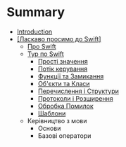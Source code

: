 # Summary

* [Introduction](README.md)
* [\[Ласкаво просимо до Swift\]]([welcome_to_swift].md)
    * [Про Swift](about_swift.md)
    * [Тур по Swift](chapter1.md)
        * [Прості значення](simple_values.md)
        * [Потік керування](control_flow.md)
        * [Функції та Замикання](functions_and_closures.md)
        * [Об'єкти та Класи](обєкти-та-класи.md)
        * [Перечислення і Структури](перечислення-і-структури.md)
        * [Протоколи і Розширення](протоколи-і-розширення.md)
        * [Обробка Помилок](обробка-помилок.md)
        * [Шаблони](шаблони.md)
    * Керівництво з мови
        * Основи
        * Базові оператори

